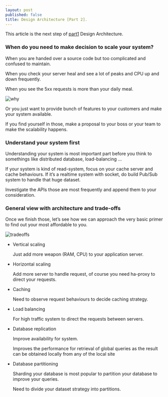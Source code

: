 ```yaml
---
layout: post
published: false
title: Design Architecture [Part 2].
---
```


This article is the next step of [part1](https://thinhlvv.github.io) Design Architecture.

### When do you need to make decision to scale your system?

When you are handed over a source code but too complicated and confused to maintain.

When you check your server heal and see a lot of peaks and CPU up and down frequently.

When you see the 5xx requests is more than your daily meal.

![why](https://seanwes.com/wp-content/uploads/2016/02/242-sp-find-your-why.png)

Or you just want to provide bunch of features to your customers and make your system available.

If you find yourself in those, make a proposal to your boss or your team to make the scalability happens.

### Understand your system first 

Understanding your system is most important part before you think to somethings like distributed database, load-balancing …

If your system is kind of read-system, focus on your cache server and cache behaviours. If it’s a realtime system with socket, 
do build Pub/Sub system to handle that huge dataset. 

Investigate the APIs those are most frequently and append them to your consideration.
 
### General view with architecture and trade-offs

Once we finish those, let’s see how we can approach the very basic primer to find out your most affordable to you.

![tradeoffs](https://cdn-images-1.medium.com/max/1600/1*D1euW219UdxafVeOjqvzNA.png)

- Vertical scaling

	Just add more weapon (RAM, CPU) to your application server. 
	
- Horizontal scaling

	Add more server to handle request, of course you need ha-proxy to direct your requests.
	
- Caching

	Need to observe request behaviours to decide caching strategy.
	
- Load balancing

	For high traffic system to direct the requests between servers.
	
- Database replication

	Improve availability for system.
	
	Improves the performance for retrieval of global queries as the result can be obtained locally from any of the local site
	
- Database partitioning 

	Sharding your database is most popular to partition your database to improve your queries.
	
	Need to divide your dataset strategy into partitions.
